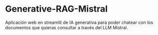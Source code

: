 # Generative-RAG-Mistral

Aplicación web en streamlit de IA generativa para poder chatear con los documentos que quieras consultar a través del LLM Mistral.
